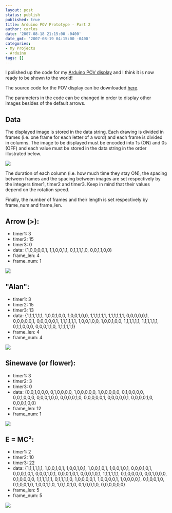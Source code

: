 ```yaml
---
layout: post
status: publish
published: true
title: Arduino POV Prototype - Part 2
author: carlos
date: '2007-08-18 21:15:00 -0400'
date_gmt: '2007-08-19 04:15:00 -0400'
categories:
- My Projects
- Arduino
tags: []
---
```

I polished up the code for my [Arduino POV display](http://carlitoscontraptions.blogspot.com/2007/08/arduino-pov-prototype.html) and I think it is now ready to be shown to the world!

The source code for the POV display can be downloaded [here](http://carlos.asmat.googlepages.com/POV_0_01.pde).

The parameters in the code can be changed in order to display other images besides of the default arrows.

## Data

The displayed image is stored in the data string. Each drawing is divided in frames (i.e. one frame for each letter of a word) and each frame is divided in columns. The image to be displayed must be encoded into 1s (ON) and 0s (OFF) and each value must be stored in the data string in the order illustrated below.  
  
[![](http://1.bp.blogspot.com/_940DBYqYeYo/RsfbNAGzkOI/AAAAAAAAAXI/ILObPelhFUo/s320/format.png)](http://1.bp.blogspot.com/_940DBYqYeYo/RsfbNAGzkOI/AAAAAAAAAXI/ILObPelhFUo/s1600-h/format.png)

The duration of each column (i.e. how much time they stay ON), the spacing between frames and the spacing between images are set respectively by the integers timer1, timer2 and timer3. Keep in mind that their values depend on the rotation speed.

Finally, the number of frames and their length is set respectively by frame_num and frame_len.

## Arrow (>):

*   timer1: 3
*   timer2: 15
*   timer3: 0
*   data: {1,0,0,0,0,1, 1,1,0,0,1,1, 0,1,1,1,1,0, 0,0,1,1,0,0}
*   frame_len: 4
*   frame_num: 1

[![](http://3.bp.blogspot.com/_940DBYqYeYo/RsfXegGzkKI/AAAAAAAAAWo/2ReHyCoFKhE/s320/arrow.JPG)](http://3.bp.blogspot.com/_940DBYqYeYo/RsfXegGzkKI/AAAAAAAAAWo/2ReHyCoFKhE/s1600-h/arrow.JPG)

## "Alan":

*   timer1: 3
*   timer2: 15
*   timer3: 13
*   data: {1,1,1,1,1,1, 1,0,0,1,0,0, 1,0,0,1,0,0, 1,1,1,1,1,1, 1,1,1,1,1,1, 0,0,0,0,0,1, 0,0,0,0,0,1, 0,0,0,0,0,1, 1,1,1,1,1,1, 1,0,0,1,0,0, 1,0,0,1,0,0, 1,1,1,1,1,1, 1,1,1,1,1,1, 0,1,1,0,0,0, 0,0,0,1,1,0, 1,1,1,1,1,1}
*   frame_len: 4
*   frame_num: 4

[![](http://4.bp.blogspot.com/_940DBYqYeYo/RsfXewGzkLI/AAAAAAAAAWw/kVpsgagELwA/s320/alan.JPG)](http://4.bp.blogspot.com/_940DBYqYeYo/RsfXewGzkLI/AAAAAAAAAWw/kVpsgagELwA/s1600-h/alan.JPG)

## Sinewave (or flower):

*   timer1: 3
*   timer2: 3
*   timer3: 0
*   data: {0,0,1,0,0,0, 0,1,0,0,0,0, 1,0,0,0,0,0, 1,0,0,0,0,0, 0,1,0,0,0,0, 0,0,1,0,0,0, 0,0,0,1,0,0, 0,0,0,0,1,0, 0,0,0,0,0,1, 0,0,0,0,0,1, 0,0,0,0,1,0, 0,0,0,1,0,0}
*   frame_len: 12
*   frame_num: 1

[![](http://1.bp.blogspot.com/_940DBYqYeYo/RsfXfAGzkMI/AAAAAAAAAW4/S8FwL_TlwIk/s320/sine.JPG)](http://1.bp.blogspot.com/_940DBYqYeYo/RsfXfAGzkMI/AAAAAAAAAW4/S8FwL_TlwIk/s1600-h/sine.JPG)

## E = MC²:

*   timer1: 2
*   timer2: 10
*   timer3: 22
*   data: {1,1,1,1,1,1, 1,0,0,1,0,1, 1,0,0,1,0,1, 1,0,0,1,0,1, 1,0,0,1,0,1, 0,0,0,1,0,1, 0,0,0,1,0,1, 0,0,0,1,0,1, 0,0,0,1,0,1, 0,0,0,1,0,1, 1,1,1,1,1,1, 0,1,0,0,0,0, 0,0,1,0,0,0, 0,1,0,0,0,0, 1,1,1,1,1,1, 0,1,1,1,1,0, 1,0,0,0,0,1, 1,0,0,0,0,1, 1,0,0,0,0,1, 0,1,0,0,1,0, 0,1,0,0,1,0, 1,0,0,1,1,0, 1,0,1,0,1,0, 0,1,0,0,1,0, 0,0,0,0,0,0}
*   frame_len: 5
*   frame_num: 5

[![](http://3.bp.blogspot.com/_940DBYqYeYo/RsfXfgGzkNI/AAAAAAAAAXA/irwYC4rg1pY/s320/e_mc2.JPG)](http://3.bp.blogspot.com/_940DBYqYeYo/RsfXfgGzkNI/AAAAAAAAAXA/irwYC4rg1pY/s1600-h/e_mc2.JPG)